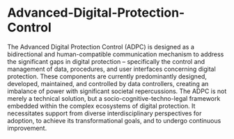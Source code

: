 # Advanced-Digital-Protection-Control
The Advanced Digital Protection Control (ADPC) is designed as a bidirectional and human-compatible communication mechanism to address the significant gaps in digital protection – specifically the control and management of data, procedures, and user interfaces concerning digital protection. These components are currently predominantly designed, developed, maintained, and controlled by data controllers, creating an imbalance of power with significant societal repercussions. The ADPC is not merely a technical solution, but a socio-cognitive-techno-legal framework embedded within the complex ecosystems of digital protection. It necessitates support from diverse interdisciplinary perspectives for adoption, to achieve its transformational goals, and to undergo continuous improvement.

